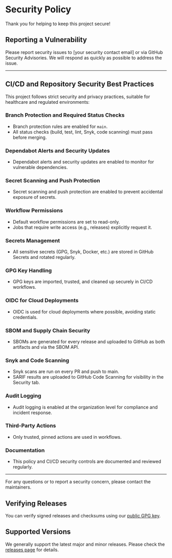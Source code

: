 # Security Policy

Thank you for helping to keep this project secure!

## Reporting a Vulnerability

Please report security issues to [your security contact email] or via GitHub Security Advisories. We will respond as quickly as possible to address the issue.

---

## CI/CD and Repository Security Best Practices

This project follows strict security and privacy practices, suitable for healthcare and regulated environments:

### Branch Protection and Required Status Checks
- Branch protection rules are enabled for `main`.
- All status checks (build, test, lint, Snyk, code scanning) must pass before merging.

### Dependabot Alerts and Security Updates
- Dependabot alerts and security updates are enabled to monitor for vulnerable dependencies.

### Secret Scanning and Push Protection
- Secret scanning and push protection are enabled to prevent accidental exposure of secrets.

### Workflow Permissions
- Default workflow permissions are set to read-only.
- Jobs that require write access (e.g., releases) explicitly request it.

### Secrets Management
- All sensitive secrets (GPG, Snyk, Docker, etc.) are stored in GitHub Secrets and rotated regularly.

### GPG Key Handling
- GPG keys are imported, trusted, and cleaned up securely in CI/CD workflows.

### OIDC for Cloud Deployments
- OIDC is used for cloud deployments where possible, avoiding static credentials.

### SBOM and Supply Chain Security
- SBOMs are generated for every release and uploaded to GitHub as both artifacts and via the SBOM API.

### Snyk and Code Scanning
- Snyk scans are run on every PR and push to main.
- SARIF results are uploaded to GitHub Code Scanning for visibility in the Security tab.

### Audit Logging
- Audit logging is enabled at the organization level for compliance and incident response.

### Third-Party Actions
- Only trusted, pinned actions are used in workflows.

### Documentation
- This policy and CI/CD security controls are documented and reviewed regularly.

---

For any questions or to report a security concern, please contact the maintainers.

## Verifying Releases

You can verify signed releases and checksums using our [public GPG key](https://github.com/medxops/trazr-gen/public.key).

## Supported Versions

We generally support the latest major and minor releases. Please check the [releases page](https://github.com/medxops/trazr-gen/changelog.md) for details.
